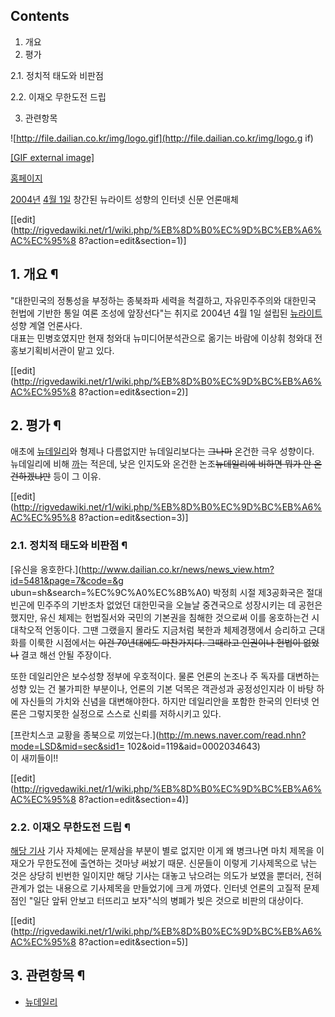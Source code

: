 ## Contents

    

1. 개요 
2. 평가 
    

2.1. 정치적 태도와 비판점

2.2. 이재오 무한도전 드립

3. 관련항목 

![http://file.dailian.co.kr/img/logo.gif](http://file.dailian.co.kr/img/logo.g
if)

[[GIF external image]](http://file.dailian.co.kr/img/logo.gif)

[홈페이지](http://www.dailian.co.kr/)

[2004년](2004%EB%85%84.md) [4월 1일](4%EC%9B%94%201%EC%9D%BC.md) 창간된 뉴라이트
성향의 인터넷 신문 언론매체

[[edit](http://rigvedawiki.net/r1/wiki.php/%EB%8D%B0%EC%9D%BC%EB%A6%AC%EC%95%8
8?action=edit&section=1)]

## 1. 개요 ¶

"대한민국의 정통성을 부정하는 종북좌파 세력을 척결하고, 자유민주주의와 대한민국 헌법에 기반한 통일 여론 조성에 앞장선다"는 취지로
2004년 4월 1일 설립된 [뉴라이트](%EB%89%B4%EB%9D%BC%EC%9D%B4%ED%8A%B8.md) 성향 계열 언론사다.  
대표는 민병호였지만 현재 청와대 뉴미디어분석관으로 옮기는 바람에 이상휘 청와대 전 홍보기획비서관이 맡고 있다.

[[edit](http://rigvedawiki.net/r1/wiki.php/%EB%8D%B0%EC%9D%BC%EB%A6%AC%EC%95%8
8?action=edit&section=2)]

## 2. 평가 ¶

애초에 [뉴데일리](%EB%89%B4%EB%8D%B0%EC%9D%BC%EB%A6%AC.md)와 형제나 다름없지만 뉴데일리보다는
<del>그나마</del> 온건한 극우 성향이다.  
뉴데일리에 비해 [까](%EA%B9%8C.md)는 적은데, 낮은 인지도와 온건한 논조<del>뉴데일리에 비하면 뭐가 안
온건하겠냐만</del> 등이 그 이유.

  

[[edit](http://rigvedawiki.net/r1/wiki.php/%EB%8D%B0%EC%9D%BC%EB%A6%AC%EC%95%8
8?action=edit&section=3)]

### 2.1. 정치적 태도와 비판점 ¶

[유신을 옹호한다.](http://www.dailian.co.kr/news/news_view.htm?id=5481&page=7&code=&g
ubun=sh&search=%EC%9C%A0%EC%8B%A0) 박정희 시절 제3공화국은 절대빈곤에 민주주의 기반조차 없었던 대한민국을 오늘날
중견국으로 성장시키는 데 공헌은 했지만, 유신 체제는 헌법질서와 국민의 기본권을 침해한 것으로써 이를 옹호하는건 시대착오적 언동이다. 그땐
그랬을지 몰라도 지금처럼 북한과 체제경쟁에서 승리하고 근대화를 이룩한 시점에서는 <del>이건 70년대에도 마찬가지다. 그때라고 인권이나
헌법이 없었나</del> 결코 해선 안될 주장이다.

  

또한 데일리안은 보수성향 정부에 우호적이다. 물론 언론의 논조나 주 독자를 대변하는 성향 있는 건 불가피한 부분이나, 언론의 기본 덕목은
객관성과 공정성인지라 이 바탕 하에 자신들의 가치와 신념을 대변해야한다. 하지만 데일리안을 포함한 한국의 인터넷 언론은 그렇지못한 실정으로
스스로 신뢰를 저하시키고 있다.

  

[프란치스코 교황을 종북으로 끼었는다.](http://m.news.naver.com/read.nhn?mode=LSD&mid=sec&sid1=
102&oid=119&aid=0002034643)  
이 새끼들이!!

[[edit](http://rigvedawiki.net/r1/wiki.php/%EB%8D%B0%EC%9D%BC%EB%A6%AC%EC%95%8
8?action=edit&section=4)]

### 2.2. 이재오 무한도전 드립 ¶

[해당 기사](http://www.dailian.co.kr/news/view/236486) 기사 자체에는 문제삼을 부분이 별로 없지만 이게
왜 병크나면 마치 제목을 이재오가 무한도전에 출연하는 것마냥 써놨기 때문. 신문들이 이렇게 기사제목으로 낚는 것은 상당히 빈번한 일이지만
해당 기사는 대놓고 낚으려는 의도가 보였을 뿐더러, 전혀 관계가 없는 내용으로 기사제목을 만들었기에 크게 까였다. 인터넷 언론의 고질적
문제점인 "일단 앞뒤 안보고 터뜨리고 보자"식의 병폐가 빚은 것으로 비판의 대상이다.

  

[[edit](http://rigvedawiki.net/r1/wiki.php/%EB%8D%B0%EC%9D%BC%EB%A6%AC%EC%95%8
8?action=edit&section=5)]

## 3. 관련항목 ¶

  

  * [뉴데일리](%EB%89%B4%EB%8D%B0%EC%9D%BC%EB%A6%AC.md)

